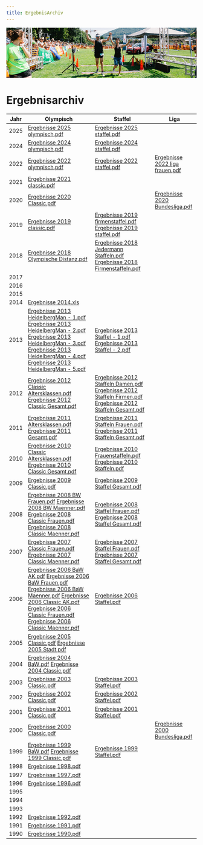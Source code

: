 ```yaml
---
title: ErgebnisArchiv
---
```


![Ergebnisse](/img/banner/Ergebnisse.png)

# Ergebnisarchiv

| **Jahr** | **Olympisch**                                                                                                                                                                                                                                                                                                                                                                                                                                                                                                                 | **Staffel**                                                                                                                                                                                                                                                                                                                                                     | **Liga**                                                                               |
| -------- | ----------------------------------------------------------------------------------------------------------------------------------------------------------------------------------------------------------------------------------------------------------------------------------------------------------------------------------------------------------------------------------------------------------------------------------------------------------------------------------------------------------------------------- | --------------------------------------------------------------------------------------------------------------------------------------------------------------------------------------------------------------------------------------------------------------------------------------------------------------------------------------------------------------- | -------------------------------------------------------------------------------------- |
| 2025     | [Ergebnisse 2025 olympisch.pdf](/Ergebnisse/Ergebnisse_2025_01_Olympisch_MW.pdf)                                                                                                                                                                                                                                                                                                                                                                                                                                                | [Ergebnisse 2025 staffel.pdf](/Ergebnisse/Ergebnisse_2025_03_Staffeln.pdf)                                                                                                                                                                                                                                                                                      |  |
| 2024     | [Ergebnisse 2024 olympisch.pdf](/Ergebnisse/Ergebnisse_2024_01_Olympisch_MW.pdf)                                                                                                                                                                                                                                                                                                                                                                                                                                                | [Ergebnisse 2024 staffel.pdf](/Ergebnisse/Ergebnisse_2024_03_Staffeln.pdf)                                                                                                                                                                                                                                                                                      |  |
| 2022     | [Ergebnisse 2022 olympisch.pdf](/Ergebnisse/Ergebnisse%202022%20olympisch.pdf)                                                                                                                                                                                                                                                                                                                                                                                                                                                | [Ergebnisse 2022 staffel.pdf](/Ergebnisse/Ergebnisse%202022%20staffel.pdf)                                                                                                                                                                                                                                                                                      | [Ergebnisse 2022 liga frauen.pdf](/Ergebnisse/Ergebnisse%202022%20liga%20frauen.pdf)   |
| 2021     | [Ergebnisse 2021 classic.pdf](/Ergebnisse/Ergebnisse%202021%20classic.pdf)                                                                                                                                                                                                                                                                                                                                                                                                                                                    |                                                                                                                                                                                                                                                                                                                                                                 |                                                                                        |
| 2020     | [Ergebnisse 2020 Classic.pdf](/Ergebnisse/Ergebnisse%202020%20Classic.pdf)                                                                                                                                                                                                                                                                                                                                                                                                                                                    |                                                                                                                                                                                                                                                                                                                                                                 | [Ergebnisse 2020 Bundesliga.pdf](/Ergebnisse/Ergebnisse%202020%20Bundesliga.pdf)       |
| 2019     | [Ergebnisse 2019 classic.pdf](/Ergebnisse/Ergebnisse%202019%20classic.pdf)                                                                                                                                                                                                                                                                                                                                                                                                                                                    | [Ergebnisse 2019 firmenstaffel.pdf](/Ergebnisse/Ergebnisse%202019%20firmenstaffel.pdf)                                                                                                                                                                                               [Ergebnisse 2019 staffel.pdf](/Ergebnisse/Ergebnisse%202019%20staffel.pdf) |                                                                                        |
| 2018     | [Ergebnisse 2018 Olympische Distanz.pdf](/Ergebnisse/Ergebnisse%202018%20Olympische%20Distanz.pdf)                                                                                                                                                                                                                                                                                                                                                                                                                            | [Ergebnisse 2018 Jedermann Staffeln.pdf](/Ergebnisse/Ergebnisse%202018%20Jedermann%20Staffeln.pdf)    [Ergebnisse 2018 Firmenstaffeln.pdf](/Ergebnisse/Ergebnisse%202018%20Firmenstaffeln.pdf)                                                                                                                                                                  |                                                                                        |
| 2017     |                                                                                                                                                                                                                                                                                                                                                                                                                                                                                                                               |                                                                                                                                                                                                                                                                                                                                                                 |                                                                                        |
| 2016     |                                                                                                                                                                                                                                                                                                                                                                                                                                                                                                                               |                                                                                                                                                                                                                                                                                                                                                                 |                                                                                        |
| 2015     |                                                                                                                                                                                                                                                                                                                                                                                                                                                                                                                               |                                                                                                                                                                                                                                                                                                                                                                 |                                                                                        |
| 2014     | [Ergebnisse 2014.xls](/Ergebnisse/Ergebnisse%202014.xls)                                                                                                                                                                                                                                                                                                                                                                                                                                                                      |                                                                                                                                                                                                                                                                                                                                                                 |                                                                                        |
| 2013     | [Ergebnisse 2013 HeidelbergMan - 1.pdf](/Ergebnisse/Ergebnisse%202013%20HeidelbergMan%20-%201.pdf) [Ergebnisse 2013 HeidelbergMan - 2.pdf](/Ergebnisse/Ergebnisse%202013%20HeidelbergMan%20-%202.pdf) [Ergebnisse 2013 HeidelbergMan - 3.pdf](/Ergebnisse/Ergebnisse%202013%20HeidelbergMan%20-%203.pdf) [Ergebnisse 2013 HeidelbergMan - 4.pdf](/Ergebnisse/Ergebnisse%202013%20HeidelbergMan%20-%204.pdf) [Ergebnisse 2013 HeidelbergMan - 5.pdf](/Ergebnisse/Ergebnisse%202013%20HeidelbergMan%20-%205.pdf)                | [Ergebnisse 2013 Staffel - 1.pdf](/Ergebnisse/Ergebnisse%202013%20Staffel%20-%201.pdf) [Ergebnisse 2013 Staffel - 2.pdf](/Ergebnisse/Ergebnisse%202013%20Staffel%20-%202.pdf)                                                                                                                                                                                   |                                                                                        |
| 2012     | [Ergebnisse 2012 Classic Altersklassen.pdf](/Ergebnisse/Ergebnisse%202012%20Classic%20Altersklassen.pdf) [Ergebnisse 2012 Classic Gesamt.pdf](/Ergebnisse/Ergebnisse%202012%20Classic%20Gesamt.pdf)                                                                                                                                                                                                                                                                                                                           | [Ergebnisse 2012 Staffeln Damen.pdf](/Ergebnisse/Ergebnisse%202012%20Staffeln%20Damen.pdf) [Ergebnisse 2012 Staffeln Firmen.pdf](/Ergebnisse/Ergebnisse%202012%20Staffeln%20Firmen.pdf) [Ergebnisse 2012 Staffeln Gesamt.pdf](/Ergebnisse/Ergebnisse%202012%20Staffeln%20Gesamt.pdf)                                                                            |                                                                                        |
| 2011     | [Ergebnisse 2011 Altersklassen.pdf](/Ergebnisse/Ergebnisse%202011%20Altersklassen.pdf) [Ergebnisse 2011 Gesamt.pdf](/Ergebnisse/Ergebnisse%202011%20Gesamt.pdf)                                                                                                                                                                                                                                                                                                                                                               | [Ergebnisse 2011 Staffeln Frauen.pdf](/Ergebnisse/Ergebnisse%202011%20Staffeln%20Frauen.pdf) [Ergebnisse 2011 Staffeln Gesamt.pdf](/Ergebnisse/Ergebnisse%202011%20Staffeln%20Gesamt.pdf)                                                                                                                                                                       |                                                                                        |
| 2010     | [Ergebnisse 2010 Classic Altersklassen.pdf](/Ergebnisse/Ergebnisse%202010%20Classic%20Altersklassen.pdf) [Ergebnisse 2010 Classic Gesamt.pdf](/Ergebnisse/Ergebnisse%202010%20Classic%20Gesamt.pdf)                                                                                                                                                                                                                                                                                                                           | [Ergebnisse 2010 Frauenstaffeln.pdf](/Ergebnisse/Ergebnisse%202010%20Frauenstaffeln.pdf) [Ergebnisse 2010 Staffeln.pdf](/Ergebnisse/Ergebnisse%202010%20Staffeln.pdf)                                                                                                                                                                                           |                                                                                        |
| 2009     | [Ergebnisse 2009 Classic.pdf](/Ergebnisse/Ergebnisse%202009%20Classic.pdf)                                                                                                                                                                                                                                                                                                                                                                                                                                                    | [Ergebnisse 2009 Staffel Gesamt.pdf](/Ergebnisse/Ergebnisse%202009%20Staffel%20Gesamt.pdf)                                                                                                                                                                                                                                                                      |                                                                                        |
| 2008     | [Ergebnisse 2008 BW Frauen.pdf](/Ergebnisse/Ergebnisse%202008%20BW%20Frauen.pdf) [Ergebnisse 2008 BW Maenner.pdf](/Ergebnisse/Ergebnisse%202008%20BW%20Maenner.pdf) [Ergebnisse 2008 Classic Frauen.pdf](/Ergebnisse/Ergebnisse%202008%20Classic%20Frauen.pdf) [Ergebnisse 2008 Classic Maenner.pdf](/Ergebnisse/Ergebnisse%202008%20Classic%20Maenner.pdf)                                                                                                                                                                   | [Ergebnisse 2008 Staffel Frauen.pdf](/Ergebnisse/Ergebnisse%202008%20Staffel%20Frauen.pdf) [Ergebnisse 2008 Staffel Gesamt.pdf](/Ergebnisse/Ergebnisse%202008%20Staffel%20Gesamt.pdf)                                                                                                                                                                           |                                                                                        |
| 2007     | [Ergebnisse 2007 Classic Frauen.pdf](/Ergebnisse/Ergebnisse%202007%20Classic%20Frauen.pdf) [Ergebnisse 2007 Classic Maenner.pdf](/Ergebnisse/Ergebnisse%202007%20Classic%20Maenner.pdf)                                                                                                                                                                                                                                                                                                                                       | [Ergebnisse 2007 Staffel Frauen.pdf](/Ergebnisse/Ergebnisse%202007%20Staffel%20Frauen.pdf) [Ergebnisse 2007 Staffel Gesamt.pdf](/Ergebnisse/Ergebnisse%202007%20Staffel%20Gesamt.pdf)                                                                                                                                                                           |                                                                                        |
| 2006     | [Ergebnisse 2006 BaW AK.pdf](/Ergebnisse/Ergebnisse%202006%20BaW%20AK.pdf) [Ergebnisse 2006 BaW Frauen.pdf](/Ergebnisse/Ergebnisse%202006%20BaW%20Frauen.pdf) [Ergebnisse 2006 BaW Maenner.pdf](/Ergebnisse/Ergebnisse%202006%20BaW%20Maenner.pdf) [Ergebnisse 2006 Classic AK.pdf](/Ergebnisse/Ergebnisse%202006%20Classic%20AK.pdf) [Ergebnisse 2006 Classic Frauen.pdf](/Ergebnisse/Ergebnisse%202006%20Classic%20Frauen.pdf) [Ergebnisse 2006 Classic Maenner.pdf](/Ergebnisse/Ergebnisse%202006%20Classic%20Maenner.pdf) | [Ergebnisse 2006 Staffel.pdf](/Ergebnisse/Ergebnisse%202006%20Staffel.pdf)                                                                                                                                                                                                                                                                                      |                                                                                        |
| 2005     | [Ergebnisse 2005 Classic.pdf](/Ergebnisse/Ergebnisse%202005%20Classic.pdf) [Ergebnisse 2005 Stadt.pdf](/Ergebnisse/Ergebnisse%202005%20Stadt.pdf)                                                                                                                                                                                                                                                                                                                                                                             |                                                                                                                                                                                                                                                                                                                                                                 |                                                                                        |
| 2004     | [Ergebnisse 2004 BaW.pdf](/Ergebnisse/Ergebnisse%202004%20BaW.pdf) [Ergebnisse 2004 Classic.pdf](/Ergebnisse/Ergebnisse%202004%20Classic.pdf)                                                                                                                                                                                                                                                                                                                                                                                 |                                                                                                                                                                                                                                                                                                                                                                 |                                                                                        |
| 2003     | [Ergebnisse 2003 Classic.pdf](/Ergebnisse/Ergebnisse%202003%20Classic.pdf)                                                                                                                                                                                                                                                                                                                                                                                                                                                    | [Ergebnisse 2003 Staffel.pdf](/Ergebnisse/Ergebnisse%202003%20Staffel.pdf)                                                                                                                                                                                                                                                                                      |                                                                                        |
| 2002     | [Ergebnisse 2002 Classic.pdf](/Ergebnisse/Ergebnisse%202002%20Classic.pdf)                                                                                                                                                                                                                                                                                                                                                                                                                                                    | [Ergebnisse 2002 Staffel.pdf](/Ergebnisse/Ergebnisse%202002%20Staffel.pdf)                                                                                                                                                                                                                                                                                      |                                                                                        |
| 2001     | [Ergebnisse 2001 Classic.pdf](/Ergebnisse/Ergebnisse%202001%20Classic.pdf)                                                                                                                                                                                                                                                                                                                                                                                                                                                    | [Ergebnisse 2001 Staffel.pdf](/Ergebnisse/Ergebnisse%202001%20Staffel.pdf)                                                                                                                                                                                                                                                                                      |                                                                                        |
| 2000     | [Ergebnisse 2000 Classic.pdf](/Ergebnisse/Ergebnisse%202000%20Classic.pdf)                                                                                                                                                                                                                                                                                                                                                                                                                                                    |                                                                                                                                                                                                                                                                                                                                                                 | [Ergebnisse 2000 Bundesliga.pdf](/Ergebnisse/Ergebnisse%202000%20Bundesliga.pdf)       |
| 1999     | [Ergebnisse 1999 BaW.pdf](/Ergebnisse/Ergebnisse%201999%20BaW.pdf) [Ergebnisse 1999 Classic.pdf](/Ergebnisse/Ergebnisse%201999%20Classic.pdf)                                                                                                                                                                                                                                                                                                                                                                                 | [Ergebnisse 1999 Staffel.pdf](/Ergebnisse/Ergebnisse%201999%20Staffel.pdf)                                                                                                                                                                                                                                                                                      |                                                                                        |
| 1998     | [Ergebnisse 1998.pdf](/Ergebnisse/Ergebnisse%201998.pdf)                                                                                                                                                                                                                                                                                                                                                                                                                                                                      |                                                                                                                                                                                                                                                                                                                                                                 |                                                                                        |
| 1997     | [Ergebnisse 1997.pdf](/Ergebnisse/Ergebnisse%201997.pdf)                                                                                                                                                                                                                                                                                                                                                                                                                                                                      |                                                                                                                                                                                                                                                                                                                                                                 |                                                                                        |
| 1996     | [Ergebnisse 1996.pdf](/Ergebnisse/Ergebnisse%201996.pdf)                                                                                                                                                                                                                                                                                                                                                                                                                                                                      |                                                                                                                                                                                                                                                                                                                                                                 |                                                                                        |
| 1995     |                                                                                                                                                                                                                                                                                                                                                                                                                                                                                                                               |                                                                                                                                                                                                                                                                                                                                                                 |                                                                                        |
| 1994     |                                                                                                                                                                                                                                                                                                                                                                                                                                                                                                                               |                                                                                                                                                                                                                                                                                                                                                                 |                                                                                        |
| 1993     |                                                                                                                                                                                                                                                                                                                                                                                                                                                                                                                               |                                                                                                                                                                                                                                                                                                                                                                 |                                                                                        |
| 1992     | [Ergebnisse 1992.pdf](/Ergebnisse/Ergebnisse%201992.pdf)                                                                                                                                                                                                                                                                                                                                                                                                                                                                      |                                                                                                                                                                                                                                                                                                                                                                 |                                                                                        |
| 1991     | [Ergebnisse 1991.pdf](/Ergebnisse/Ergebnisse%201991.pdf)                                                                                                                                                                                                                                                                                                                                                                                                                                                                      |                                                                                                                                                                                                                                                                                                                                                                 |                                                                                        |
| 1990     | [Ergebnisse 1990.pdf](/Ergebnisse/Ergebnisse%201990.pdf)                                                                                                                                                                                                                                                                                                                                                                                                                                                                      |                                                                                                                                                                                                                                                                                                                                                                 |                                                                                        |

